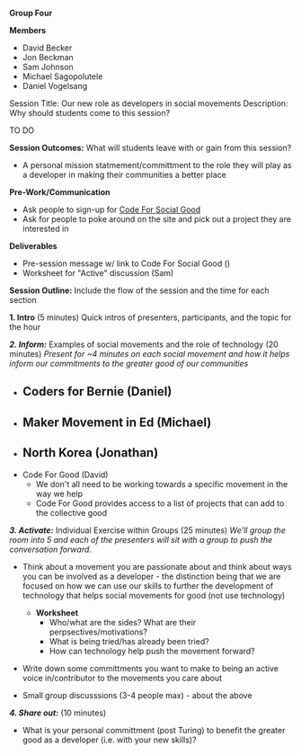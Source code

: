 ****Group Four****

**Members**
- David Becker
- Jon Beckman
- Sam Johnson
- Michael Sagopolutele
- Daniel Vogelsang

Session Title: Our new role as developers in social movements
Description: Why should students come to this session?

TO DO


**Session Outcomes:** What will students leave with or gain from this session?
- A personal mission statmement/committment to the role they will play as a developer in making their communities a better place

**Pre-Work/Communication**
- Ask people to sign-up for [Code For Social Good](https://app.code4socialgood.org/) 
- Ask for people to poke around on the site and pick out a project they are interested in

**Deliverables**
- Pre-session message w/ link to Code For Social Good ()
- Worksheet for "Active" discussion (Sam)

**Session Outline:**  Include the flow of the session and the time for each section

**1. Intro** (5 minutes)
Quick intros of presenters, participants, and the topic for the hour

***2. Inform:*** Examples of social movements and the role of technology (20 minutes)
_Present for ~4 minutes on each social movement and how it helps inform our commitments to the greater good of our communities_

- Coders for Bernie (Daniel)
  - 
- Maker Movement in Ed (Michael)
  - 
- North Korea (Jonathan)
  - 
- Code For Good (David)
  - We don't all need to be working towards a specific movement in the way we help
  - Code For Good provides access to a list of projects that can add to the collective good

***3. Activate:*** Individual Exercise within Groups (25 minutes)
_We'll group the room into 5 and each of the presenters will sit with a group to push the conversation forward._

- Think about a movement you are passionate about and think about ways you can be involved as a developer - the distinction being that we are focused on how we can use our skills to further the development of technology that helps social movements for good (not use technology)
  - ****Worksheet****
    - Who/what are the sides? What are their perpsectives/motivations?
    - What is being tried/has already been tried? 
    - How can technology help push the movement forward?

- Write down some committments you want to make to being an active voice in/contributor to the movements you care about

- Small group discusssions (3-4 people max) - about the above

***4. Share out:*** (10 minutes)
- What is your personal committment (post Turing) to benefit the greater good as a developer (i.e. with your new skills)? 
